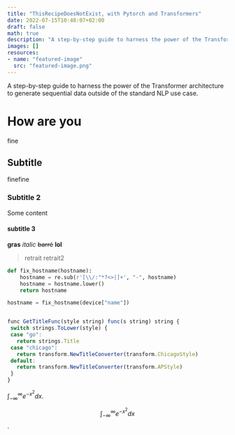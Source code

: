 ```yaml
---
title: "ThisRecipeDoesNotExist, with Pytorch and Transformers"
date: 2022-07-15T10:48:07+02:00
draft: false
math: true
description: "A step-by-step guide to harness the power of the Transformer architecture to generate sequential data outside of NLP"
images: []
resources:
- name: "featured-image"
  src: "featured-image.png"
---
```


A step-by-step guide to harness the power of the Transformer architecture to generate sequential data outside of the standard NLP use case.

<!--more-->

# How are you

fine

## Subtitle

finefine

### Subtitle 2

 Some content

#### subtitle 3

**gras**
*italic*
~~barré~~
__lol__

>retrait
>retrait2


```python
def fix_hostname(hostname):
    hostname = re.sub(r'[\\/:"*?<>|]+', "-", hostname)
    hostname = hostname.lower()
    return hostname

hostname = fix_hostname(device["name"])
```


 ```js

func GetTitleFunc(style string) func(s string) string {
  switch strings.ToLower(style) {
  case "go":
    return strings.Title
  case "chicago":
    return transform.NewTitleConverter(transform.ChicagoStyle)
  default:
    return transform.NewTitleConverter(transform.APStyle)
  }
}

 ```


$\int_{-\infty}^{\infty} e^{-x^2} dx$.

$$\int_{-\infty}^{\infty} e^{-x^2} dx$$.